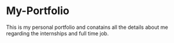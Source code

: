 # My-Portfolio
This is my personal portfolio and conatains all the details about me regarding the internships and full time job.
